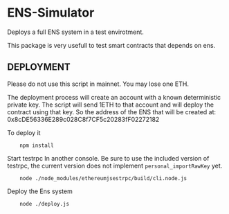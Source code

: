 # ENS-Simulator

Deploys a full ENS system in a test envirotment.

This package is very usefull to test smart contracts that depends on ens.

## DEPLOYMENT

Please do not use this script in mainnet. You may lose one ETH.

The deployment process will create an account with a known deterministic private key.
The script will send 1ETH to that account and will deploy the contract using that key.
So the address of the ENS that will be created at: 0x8cDE56336E289c028C8f7CF5c20283fF02272182


To deploy it
```
    npm install
```

Start testrpc In another console.
Be sure to use the included version of testrpc, the current version does not implement
`personal_importRawKey` yet.

```
    node ./node_modules/ethereumjsestrpc/build/cli.node.js
```

Deploy the Ens system
```
    node ./deploy.js
```







